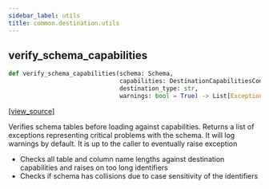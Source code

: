```yaml
---
sidebar_label: utils
title: common.destination.utils
---
```


## verify\_schema\_capabilities

```python
def verify_schema_capabilities(schema: Schema,
                               capabilities: DestinationCapabilitiesContext,
                               destination_type: str,
                               warnings: bool = True) -> List[Exception]
```

[[view_source]](https://github.com/dlt-hub/dlt/blob/e9c9ecfa8a644fdb516dd74aabca3bf75bafb154/dlt/common/destination/utils.py#L14)

Verifies schema tables before loading against capabilities. Returns a list of exceptions representing critical problems with the schema.
It will log warnings by default. It is up to the caller to eventually raise exception

* Checks all table and column name lengths against destination capabilities and raises on too long identifiers
* Checks if schema has collisions due to case sensitivity of the identifiers

